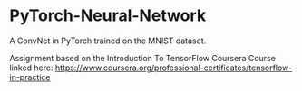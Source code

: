 # PyTorch-Neural-Network
A ConvNet in PyTorch trained on the MNIST dataset.

Assignment based on the Introduction To TensorFlow Coursera Course linked here: https://www.coursera.org/professional-certificates/tensorflow-in-practice
